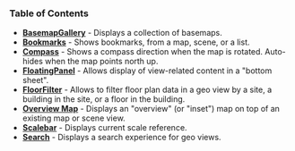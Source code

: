 ### Table of Contents

* **[BasemapGallery](BasemapGallery)** - Displays a collection of basemaps.
* **[Bookmarks](Bookmarks)** - Shows bookmarks, from a map, scene, or a list.
* **[Compass](Compass)** - Shows a compass direction when the map is rotated. Auto-hides when the map points north up.
* **[FloatingPanel](FloatingPanel)** - Allows display of view-related content in a "bottom sheet". 
* **[FloorFilter](FloorFilter)** - Allows to filter floor plan data in a geo view by a site, a building in the site, or a floor in the building. 
* **[Overview Map](OverviewMap)** - Displays an "overview" (or "inset") map on top of an existing map or scene view.
* **[Scalebar](Scalebar)** - Displays current scale reference.
* **[Search](Search)** - Displays a search experience for geo views.
